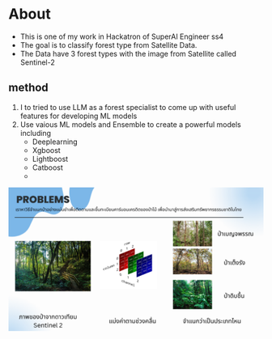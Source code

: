 # About
- This is one of my work in Hackatron of SuperAI Engineer ss4 
- The goal is to classify forest type from Satellite Data.
- The Data have 3 forest types with the image from Satellite called Sentinel-2

## method
1. I to tried to use LLM as a forest specialist to come up with useful features for developing ML models
2. Use vaious ML models and Ensemble to create a powerful models including
   - Deeplearning
   - Xgboost
   - Lightboost
   - Catboost
   - 


![alt text](image.png)
